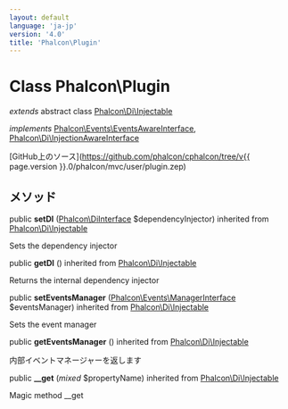 ```yaml
---
layout: default
language: 'ja-jp'
version: '4.0'
title: 'Phalcon\Plugin'
---
```


# Class **Phalcon\Plugin**

*extends* abstract class [Phalcon\Di\Injectable](Phalcon_Di_Injectable)

*implements* [Phalcon\Events\EventsAwareInterface](Phalcon_Events_EventsAwareInterface), [Phalcon\Di\InjectionAwareInterface](Phalcon_Di_InjectionAwareInterface)

[GitHub上のソース](https://github.com/phalcon/cphalcon/tree/v{{ page.version }}.0/phalcon/mvc/user/plugin.zep)

## メソッド

public **setDI** ([Phalcon\DiInterface](Phalcon_DiInterface) $dependencyInjector) inherited from [Phalcon\Di\Injectable](Phalcon_Di_Injectable)

Sets the dependency injector

public **getDI** () inherited from [Phalcon\Di\Injectable](Phalcon_Di_Injectable)

Returns the internal dependency injector

public **setEventsManager** ([Phalcon\Events\ManagerInterface](Phalcon_Events_ManagerInterface) $eventsManager) inherited from [Phalcon\Di\Injectable](Phalcon_Di_Injectable)

Sets the event manager

public **getEventsManager** () inherited from [Phalcon\Di\Injectable](Phalcon_Di_Injectable)

内部イベントマネージャーを返します

public **__get** (*mixed* $propertyName) inherited from [Phalcon\Di\Injectable](Phalcon_Di_Injectable)

Magic method __get